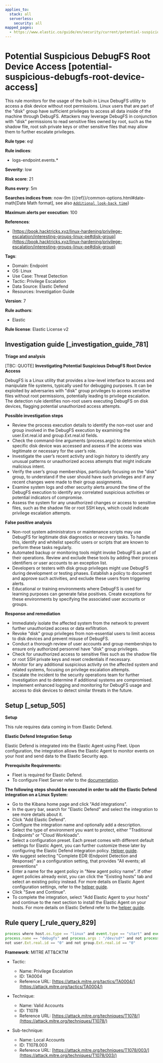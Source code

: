 ```yaml
---
applies_to:
  stack: all
  serverless:
    security: all
mapped_pages:
  - https://www.elastic.co/guide/en/security/current/potential-suspicious-debugfs-root-device-access.html
---
```


# Potential Suspicious DebugFS Root Device Access [potential-suspicious-debugfs-root-device-access]

This rule monitors for the usage of the built-in Linux DebugFS utility to access a disk device without root permissions. Linux users that are part of the "disk" group have sufficient privileges to access all data inside of the machine through DebugFS. Attackers may leverage DebugFS in conjunction with "disk" permissions to read sensitive files owned by root, such as the shadow file, root ssh private keys or other sensitive files that may allow them to further escalate privileges.

**Rule type**: eql

**Rule indices**:

* logs-endpoint.events.*

**Severity**: low

**Risk score**: 21

**Runs every**: 5m

**Searches indices from**: now-9m ({{ref}}/common-options.html#date-math[Date Math format], see also [`Additional look-back time`](docs-content://solutions/security/detect-and-alert/create-detection-rule.md#rule-schedule))

**Maximum alerts per execution**: 100

**References**:

* [https://book.hacktricks.xyz/linux-hardening/privilege-escalation/interesting-groups-linux-pe#disk-group](https://book.hacktricks.xyz/linux-hardening/privilege-escalation/interesting-groups-linux-pe#disk-group)

**Tags**:

* Domain: Endpoint
* OS: Linux
* Use Case: Threat Detection
* Tactic: Privilege Escalation
* Data Source: Elastic Defend
* Resources: Investigation Guide

**Version**: 7

**Rule authors**:

* Elastic

**Rule license**: Elastic License v2

## Investigation guide [_investigation_guide_781]

**Triage and analysis**

[TBC: QUOTE]
**Investigating Potential Suspicious DebugFS Root Device Access**

DebugFS is a Linux utility that provides a low-level interface to access and manipulate file systems, typically used for debugging purposes. It can be exploited by adversaries with "disk" group privileges to access sensitive files without root permissions, potentially leading to privilege escalation. The detection rule identifies non-root users executing DebugFS on disk devices, flagging potential unauthorized access attempts.

**Possible investigation steps**

* Review the process execution details to identify the non-root user and group involved in the DebugFS execution by examining the user.Ext.real.id and group.Ext.real.id fields.
* Check the command-line arguments (process.args) to determine which specific disk device was accessed and assess if the access was legitimate or necessary for the user’s role.
* Investigate the user’s recent activity and login history to identify any unusual patterns or unauthorized access attempts that might indicate malicious intent.
* Verify the user’s group memberships, particularly focusing on the "disk" group, to understand if the user should have such privileges and if any recent changes were made to their group assignments.
* Examine system logs and other security alerts around the time of the DebugFS execution to identify any correlated suspicious activities or potential indicators of compromise.
* Assess the system for any unauthorized changes or access to sensitive files, such as the shadow file or root SSH keys, which could indicate privilege escalation attempts.

**False positive analysis**

* Non-root system administrators or maintenance scripts may use DebugFS for legitimate disk diagnostics or recovery tasks. To handle this, identify and whitelist specific users or scripts that are known to perform these tasks regularly.
* Automated backup or monitoring tools might invoke DebugFS as part of their operations. Review and exclude these tools by adding their process identifiers or user accounts to an exception list.
* Developers or testers with disk group privileges might use DebugFS during development or testing phases. Establish a policy to document and approve such activities, and exclude these users from triggering alerts.
* Educational or training environments where DebugFS is used for learning purposes can generate false positives. Create exceptions for these environments by specifying the associated user accounts or groups.

**Response and remediation**

* Immediately isolate the affected system from the network to prevent further unauthorized access or data exfiltration.
* Revoke "disk" group privileges from non-essential users to limit access to disk devices and prevent misuse of DebugFS.
* Conduct a thorough review of user accounts and group memberships to ensure only authorized personnel have "disk" group privileges.
* Check for unauthorized access to sensitive files such as the shadow file or root SSH private keys and reset credentials if necessary.
* Monitor for any additional suspicious activity on the affected system and related systems, focusing on privilege escalation attempts.
* Escalate the incident to the security operations team for further investigation and to determine if additional systems are compromised.
* Implement enhanced logging and monitoring for DebugFS usage and access to disk devices to detect similar threats in the future.


## Setup [_setup_505]

**Setup**

This rule requires data coming in from Elastic Defend.

**Elastic Defend Integration Setup**

Elastic Defend is integrated into the Elastic Agent using Fleet. Upon configuration, the integration allows the Elastic Agent to monitor events on your host and send data to the Elastic Security app.

**Prerequisite Requirements:**

* Fleet is required for Elastic Defend.
* To configure Fleet Server refer to the [documentation](docs-content://reference/ingestion-tools/fleet/fleet-server.md).

**The following steps should be executed in order to add the Elastic Defend integration on a Linux System:**

* Go to the Kibana home page and click "Add integrations".
* In the query bar, search for "Elastic Defend" and select the integration to see more details about it.
* Click "Add Elastic Defend".
* Configure the integration name and optionally add a description.
* Select the type of environment you want to protect, either "Traditional Endpoints" or "Cloud Workloads".
* Select a configuration preset. Each preset comes with different default settings for Elastic Agent, you can further customize these later by configuring the Elastic Defend integration policy. [Helper guide](docs-content://solutions/security/configure-elastic-defend/configure-an-integration-policy-for-elastic-defend.md).
* We suggest selecting "Complete EDR (Endpoint Detection and Response)" as a configuration setting, that provides "All events; all preventions"
* Enter a name for the agent policy in "New agent policy name". If other agent policies already exist, you can click the "Existing hosts" tab and select an existing policy instead. For more details on Elastic Agent configuration settings, refer to the [helper guide](docs-content://reference/ingestion-tools/fleet/agent-policy.md).
* Click "Save and Continue".
* To complete the integration, select "Add Elastic Agent to your hosts" and continue to the next section to install the Elastic Agent on your hosts. For more details on Elastic Defend refer to the [helper guide](docs-content://solutions/security/configure-elastic-defend/install-elastic-defend.md).


## Rule query [_rule_query_829]

```js
process where host.os.type == "linux" and event.type == "start" and event.action == "exec" and
process.name == "debugfs" and process.args : "/dev/sd*" and not process.args == "-R" and
not user.Ext.real.id == "0" and not group.Ext.real.id == "0"
```

**Framework**: MITRE ATT&CKTM

* Tactic:

    * Name: Privilege Escalation
    * ID: TA0004
    * Reference URL: [https://attack.mitre.org/tactics/TA0004/](https://attack.mitre.org/tactics/TA0004/)

* Technique:

    * Name: Valid Accounts
    * ID: T1078
    * Reference URL: [https://attack.mitre.org/techniques/T1078/](https://attack.mitre.org/techniques/T1078/)

* Sub-technique:

    * Name: Local Accounts
    * ID: T1078.003
    * Reference URL: [https://attack.mitre.org/techniques/T1078/003/](https://attack.mitre.org/techniques/T1078/003/)



